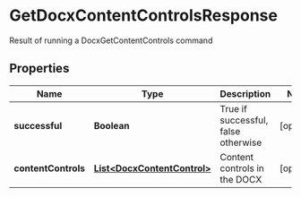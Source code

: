 

# GetDocxContentControlsResponse

Result of running a DocxGetContentControls command
## Properties

Name | Type | Description | Notes
------------ | ------------- | ------------- | -------------
**successful** | **Boolean** | True if successful, false otherwise |  [optional]
**contentControls** | [**List&lt;DocxContentControl&gt;**](DocxContentControl.md) | Content controls in the DOCX |  [optional]



